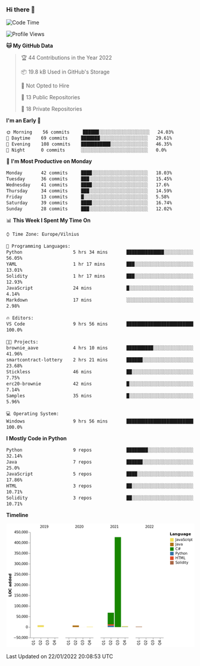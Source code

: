 ### Hi there 👋

<!--START_SECTION:waka-->
![Code Time](http://img.shields.io/badge/Code%20Time-545%20hrs%2032%20mins-blue)

![Profile Views](http://img.shields.io/badge/Profile%20Views-0-blue)

**🐱 My GitHub Data** 

> 🏆 44 Contributions in the Year 2022
 > 
> 📦 19.8 kB Used in GitHub's Storage 
 > 
> 🚫 Not Opted to Hire
 > 
> 📜 13 Public Repositories 
 > 
> 🔑 18 Private Repositories  
 > 
**I'm an Early 🐤** 

```text
🌞 Morning    56 commits     ██████░░░░░░░░░░░░░░░░░░░   24.03% 
🌆 Daytime    69 commits     ███████░░░░░░░░░░░░░░░░░░   29.61% 
🌃 Evening    108 commits    ███████████░░░░░░░░░░░░░░   46.35% 
🌙 Night      0 commits      ░░░░░░░░░░░░░░░░░░░░░░░░░   0.0%

```
📅 **I'm Most Productive on Monday** 

```text
Monday       42 commits     ████░░░░░░░░░░░░░░░░░░░░░   18.03% 
Tuesday      36 commits     ███░░░░░░░░░░░░░░░░░░░░░░   15.45% 
Wednesday    41 commits     ████░░░░░░░░░░░░░░░░░░░░░   17.6% 
Thursday     34 commits     ███░░░░░░░░░░░░░░░░░░░░░░   14.59% 
Friday       13 commits     █░░░░░░░░░░░░░░░░░░░░░░░░   5.58% 
Saturday     39 commits     ████░░░░░░░░░░░░░░░░░░░░░   16.74% 
Sunday       28 commits     ███░░░░░░░░░░░░░░░░░░░░░░   12.02%

```


📊 **This Week I Spent My Time On** 

```text
⌚︎ Time Zone: Europe/Vilnius

💬 Programming Languages: 
Python                   5 hrs 34 mins       ██████████████░░░░░░░░░░░   56.05% 
YAML                     1 hr 17 mins        ███░░░░░░░░░░░░░░░░░░░░░░   13.01% 
Solidity                 1 hr 17 mins        ███░░░░░░░░░░░░░░░░░░░░░░   12.93% 
JavaScript               24 mins             █░░░░░░░░░░░░░░░░░░░░░░░░   4.14% 
Markdown                 17 mins             ░░░░░░░░░░░░░░░░░░░░░░░░░   2.98%

🔥 Editors: 
VS Code                  9 hrs 56 mins       █████████████████████████   100.0%

🐱‍💻 Projects: 
brownie_aave             4 hrs 10 mins       ██████████░░░░░░░░░░░░░░░   41.96% 
smartcontract-lottery    2 hrs 21 mins       ██████░░░░░░░░░░░░░░░░░░░   23.68% 
Stickless                46 mins             ██░░░░░░░░░░░░░░░░░░░░░░░   7.75% 
erc20-brownie            42 mins             █░░░░░░░░░░░░░░░░░░░░░░░░   7.14% 
Samples                  35 mins             █░░░░░░░░░░░░░░░░░░░░░░░░   5.96%

💻 Operating System: 
Windows                  9 hrs 56 mins       █████████████████████████   100.0%

```

**I Mostly Code in Python** 

```text
Python                   9 repos             ████████░░░░░░░░░░░░░░░░░   32.14% 
Java                     7 repos             ██████░░░░░░░░░░░░░░░░░░░   25.0% 
JavaScript               5 repos             ████░░░░░░░░░░░░░░░░░░░░░   17.86% 
HTML                     3 repos             ██░░░░░░░░░░░░░░░░░░░░░░░   10.71% 
Solidity                 3 repos             ██░░░░░░░░░░░░░░░░░░░░░░░   10.71%

```


**Timeline**

![Chart not found](https://raw.githubusercontent.com/BenasVolkovas/BenasVolkovas/main/charts/bar_graph.png) 


 Last Updated on 22/01/2022 20:08:53 UTC
<!--END_SECTION:waka-->
